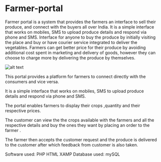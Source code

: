 # Farmer-portal


Farmer portal is a system that provides the farmers an interface to sell their produce, and connect with the buyers all over India. It is a simple interface that works on mobiles, SMS to upload produce details and respond via phone and SMS. Interface for anyone to buy the produce by initially visiting the place and buy or have courier service integrated to deliver the vegetables. Farmers can get better price for their produce by avoiding additional cost spent in marketing and delivery of goods, however they can choose to charge more by delivering the produce by themselves.


![alt text](loginpage.png)

This portal provides a platform  for farmers to connect directly with the consumers and vice versa.

It is a simple interface that works on mobiles, SMS to upload produce details and respond via phone and SMS.

The portal enables farmers to display their crops ,quantity and their respective prices.

The customer can view the the crops available with the farmers  and all the respective details and buy the ones they want by placing an order to the farmer .

The farmer then accepts the customer request and the produce is delivered to the customer  after which feedback from customer is also taken.

Software used: 
PHP
HTML
XAMP
Database used:
mySQL

